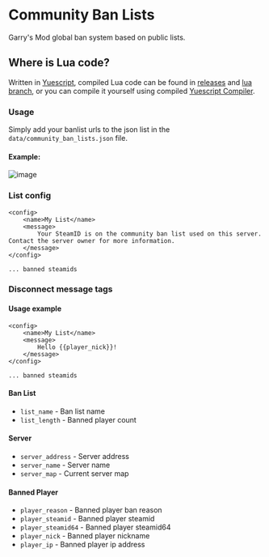 # Community Ban Lists
Garry's Mod global ban system based on public lists.

## Where is Lua code?
Written in [Yuescript](https://github.com/pigpigyyy/Yuescript), compiled Lua code can be found in [releases](https://github.com/Pika-Software/community-ban-lists/releases) and [lua branch](https://github.com/Pika-Software/community-ban-lists/tree/lua), or you can compile it yourself using compiled [Yuescript Compiler](https://github.com/pigpigyyy/Yuescript/releases/latest).

### Usage
Simply add your banlist urls to the json list in the `data/community_ban_lists.json` file.
#### Example:
![image](https://github.com/Pika-Software/community-ban-lists/assets/44779902/c66b1b21-27a5-4bf4-983d-09fbb7266bde)

### List config
```
<config>
    <name>My List</name>
    <message>
        Your SteamID is on the community ban list used on this server. Contact the server owner for more information.
    </message>
</config>

... banned steamids
```

### Disconnect message tags
#### Usage example
```
<config>
    <name>My List</name>
    <message>
        Hello {{player_nick}}!
    </message>
</config>

... banned steamids
```

#### Ban List
- `list_name` - Ban list name
- `list_length` - Banned player count

#### Server
- `server_address` - Server address
- `server_name` - Server name
- `server_map` - Current server map

#### Banned Player
- `player_reason` - Banned player ban reason
- `player_steamid` - Banned player steamid
- `player_steamid64` - Banned player steamid64
- `player_nick` - Banned player nickname
- `player_ip` - Banned player ip address
